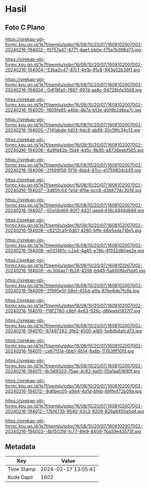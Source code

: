 # Hasil

## Foto C Plano

https://sirekap-obj-formc.kpu.go.id/1e7f/pemilu/pdpr/16/08/10/20/07/1608102007002-20240216-194002--f0757a47-4771-4ae1-bb0e-f75a7b368d73.jpg

https://sirekap-obj-formc.kpu.go.id/1e7f/pemilu/pdpr/16/08/10/20/07/1608102007002-20240216-194004--53ba0c47-87c1-4e1b-91c8-1f43e02b39f1.jpg

https://sirekap-obj-formc.kpu.go.id/1e7f/pemilu/pdpr/16/08/10/20/07/1608102007002-20240216-194004--0df18fa0-7897-497d-aa8c-94728bfa3568.jpg

https://sirekap-obj-formc.kpu.go.id/1e7f/pemilu/pdpr/16/08/10/20/07/1608102007002-20240216-194005--f805fe85-a4bb-4b7a-b13e-a0f4b2d8ea7c.jpg

https://sirekap-obj-formc.kpu.go.id/1e7f/pemilu/pdpr/16/08/10/20/07/1608102007002-20240216-194005--7141abde-fd03-4dc8-ab98-35c19fc34c13.jpg

https://sirekap-obj-formc.kpu.go.id/1e7f/pemilu/pdpr/16/08/10/20/07/1608102007002-20240216-194006--6a9fd42b-15d4-4d5c-9b95-a8736eebf565.jpg

https://sirekap-obj-formc.kpu.go.id/1e7f/pemilu/pdpr/16/08/10/20/07/1608102007002-20240216-194006--2f699f56-5f19-4bb4-97cc-e175980dcb55.jpg

https://sirekap-obj-formc.kpu.go.id/1e7f/pemilu/pdpr/16/08/10/20/07/1608102007002-20240216-194007--3d85fc04-1e1d-4f9e-bcc8-d368774c3019.jpg

https://sirekap-obj-formc.kpu.go.id/1e7f/pemilu/pdpr/16/08/10/20/07/1608102007002-20240216-194007--02e0bd69-80f1-4431-aead-618c4446d669.jpg

https://sirekap-obj-formc.kpu.go.id/1e7f/pemilu/pdpr/16/08/10/20/07/1608102007002-20240216-194008--c6212ca5-6d61-4260-bffe-b6e5ede716e5.jpg

https://sirekap-obj-formc.kpu.go.id/1e7f/pemilu/pdpr/16/08/10/20/07/1608102007002-20240216-194008--e031461c-c2a4-4a45-a79b-4f032d80ee2e.jpg

https://sirekap-obj-formc.kpu.go.id/1e7f/pemilu/pdpr/16/08/10/20/07/1608102007002-20240216-194009--dc306ae7-fb28-4298-b943-5a6906bd1dd0.jpg

https://sirekap-obj-formc.kpu.go.id/1e7f/pemilu/pdpr/16/08/10/20/07/1608102007002-20240216-194009--2f995e5f-08e1-455d-a1fa-87be6de7fc9a.jpg

https://sirekap-obj-formc.kpu.go.id/1e7f/pemilu/pdpr/16/08/10/20/07/1608102007002-20240216-194010--f18f2760-c8bf-4e63-926c-d86eeb0937f7.jpg

https://sirekap-obj-formc.kpu.go.id/1e7f/pemilu/pdpr/16/08/10/20/07/1608102007002-20240216-194010--67497282-3fe3-4500-a165-5e8db4afcd72.jpg

https://sirekap-obj-formc.kpu.go.id/1e7f/pemilu/pdpr/16/08/10/20/07/1608102007002-20240216-194011--ce67f51e-0bb1-4b14-8a8b-117b3fff10fd.jpg

https://sirekap-obj-formc.kpu.go.id/1e7f/pemilu/pdpr/16/08/10/20/07/1608102007002-20240216-194011--8c569320-75ae-4c62-baf0-05a1aa51690f.jpg

https://sirekap-obj-formc.kpu.go.id/1e7f/pemilu/pdpr/16/08/10/20/07/1608102007002-20240216-194012--8d6bec05-a9d4-4d1d-bfeb-89ffe472b09a.jpg

https://sirekap-obj-formc.kpu.go.id/1e7f/pemilu/pdpr/16/08/10/20/07/1608102007002-20240216-194012--17bf4735-9540-43c3-9209-826a8450a5d4.jpg

https://sirekap-obj-formc.kpu.go.id/1e7f/pemilu/pdpr/16/08/10/20/07/1608102007002-20240216-194003--4b1503f4-fc77-4fe9-8408-7ba59e43573f.jpg


## Metadata

| Key        | Value               |
| ---------- | ------------------- |
| Time Stamp | 2024-02-17 13:05:41 |
| Kode Dapil | 1602                |



